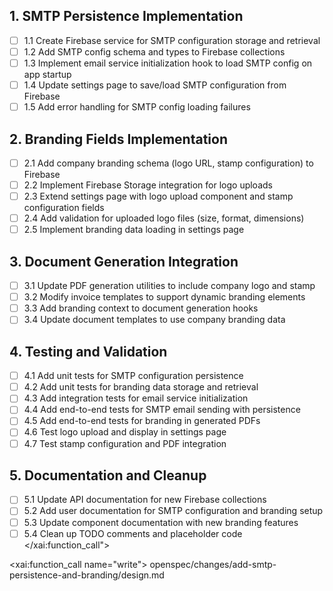 ## 1. SMTP Persistence Implementation

- [ ] 1.1 Create Firebase service for SMTP configuration storage and retrieval
- [ ] 1.2 Add SMTP config schema and types to Firebase collections
- [ ] 1.3 Implement email service initialization hook to load SMTP config on app startup
- [ ] 1.4 Update settings page to save/load SMTP configuration from Firebase
- [ ] 1.5 Add error handling for SMTP config loading failures

## 2. Branding Fields Implementation

- [ ] 2.1 Add company branding schema (logo URL, stamp configuration) to Firebase
- [ ] 2.2 Implement Firebase Storage integration for logo uploads
- [ ] 2.3 Extend settings page with logo upload component and stamp configuration fields
- [ ] 2.4 Add validation for uploaded logo files (size, format, dimensions)
- [ ] 2.5 Implement branding data loading in settings page

## 3. Document Generation Integration

- [ ] 3.1 Update PDF generation utilities to include company logo and stamp
- [ ] 3.2 Modify invoice templates to support dynamic branding elements
- [ ] 3.3 Add branding context to document generation hooks
- [ ] 3.4 Update document templates to use company branding data

## 4. Testing and Validation

- [ ] 4.1 Add unit tests for SMTP configuration persistence
- [ ] 4.2 Add unit tests for branding data storage and retrieval
- [ ] 4.3 Add integration tests for email service initialization
- [ ] 4.4 Add end-to-end tests for SMTP email sending with persistence
- [ ] 4.5 Add end-to-end tests for branding in generated PDFs
- [ ] 4.6 Test logo upload and display in settings page
- [ ] 4.7 Test stamp configuration and PDF integration

## 5. Documentation and Cleanup

- [ ] 5.1 Update API documentation for new Firebase collections
- [ ] 5.2 Add user documentation for SMTP configuration and branding setup
- [ ] 5.3 Update component documentation with new branding features
- [ ] 5.4 Clean up TODO comments and placeholder code</content>
      </xai:function_call">

<xai:function_call name="write">
<parameter name="filePath">openspec/changes/add-smtp-persistence-and-branding/design.md
